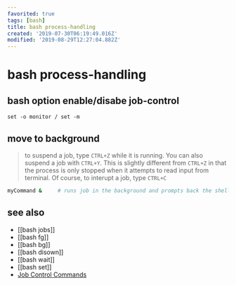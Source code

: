 ```yaml
---
favorited: true
tags: [bash]
title: bash process-handling
created: '2019-07-30T06:19:49.016Z'
modified: '2019-08-29T12:27:04.882Z'
---
```


# bash process-handling

## bash option enable/disabe job-control
`set -o monitor / set -m`


## move to background
> to suspend a job, type `CTRL+Z` while it is running. You can also suspend a job with `CTRL+Y`. This is slightly different from `CTRL+Z` in that the process is only stopped when it attempts to read input from terminal. Of course, to interupt a job, type `CTRL+C`
```sh
myCommand &     # runs job in the background and prompts back the shell
```

## see also
- [[bash jobs]]
- [[bash fg]]
- [[bash bg]]
- [[bash disown]]
- [[bash wait]]
- [[bash set]]
- [Job Control Commands](http://tldp.org/LDP/abs/html/x9644.html)

